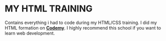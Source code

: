 # MY HTML TRAINING

Contains everything i had to code during my HTML/CSS training.
I did my HTML formation on [**Codemy**](https://www.codemy.com/). I highly recommend this school if you want to learn web development.
